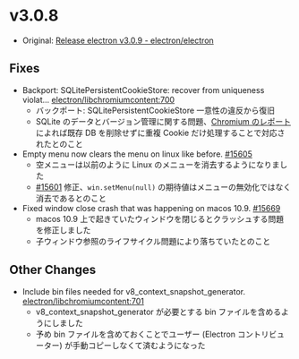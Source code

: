 # v3.0.8

* Original: [Release electron v3.0.9 - electron/electron](https://github.com/electron/electron/releases/tag/v3.0.9)

## Fixes

* Backport: SQLitePersistentCookieStore: recover from uniqueness violat... [electron/libchromiumcontent:700](https://github.com/electron/libchromiumcontent/pull/700)
  * バックポート: SQLitePersistentCookieStore 一意性の違反から復旧
  * SQLite のデータとバージョン管理に関する問題、[Chromium のレポート](https://chromium-review.googlesource.com/c/chromium/src/+/1097204)によれば既存 DB を削除せずに重複 Cookie だけ処理することで対応されたとのこと
* Empty menu now clears the menu on linux like before. [#15605](https://github.com/electron/electron/pull/15605)
  * 空メニューは以前のように Linux のメニューを消去するようになりました
  * [#15601](https://github.com/electron/electron/issues/15601) 修正、`win.setMenu(null)` の期待値はメニューの無効化ではなく消去であるとのこと
* Fixed window close crash that was happening on macos 10.9. [#15669](https://github.com/electron/electron/pull/15669)
  * macos 10.9 上で起きていたウィンドウを閉じるとクラッシュする問題を修正しました
  * 子ウィンドウ参照のライフサイクル問題により落ちていたとのこと

## Other Changes

* Include bin files needed for v8_context_snapshot_generator. [electron/libchromiumcontent:701](https://github.com/electron/libchromiumcontent/pull/701)
  * v8_context_snapshot_generator が必要とする bin ファイルを含めるようにしました
  * 予め bin ファイルを含めておくことでユーザー (Electron コントリビューター) が手動コピーしなくて済むようになった
